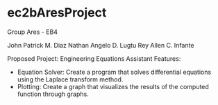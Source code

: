 # ec2bAresProject

Group Ares - EB4

John Patrick M. Diaz
Nathan Angelo D. Lugtu
Rey Allen C. Infante

Proposed Project: Engineering Equations Assistant
Features:
  - Equation Solver: Create a program that solves differential equations using the Laplace transform method.
  - Plotting: Create a graph that visualizes the results of the computed function through graphs.
